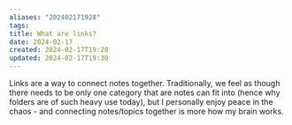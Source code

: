 ```yaml
---
aliases: "202402171928"
tags: 
title: What are links?
date: 2024-02-17
created: 2024-02-17T19:28
updated: 2024-02-17T19:30
---
```

Links are a way to connect notes together. Traditionally, we feel as though there needs to be only one category that are notes can fit into (hence why folders are of such heavy use today), but I personally enjoy peace in the chaos - and connecting notes/topics together is more how my brain works.
